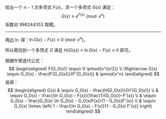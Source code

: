 给出一个 $n-1$ 次多项式 $F(x)$，求一个多项式 $G(x)$ 满足：
$$
G(x) \equiv e^{F(x)} \pmod{x^n}
$$
系数对 $998244353$ 取模。

---

两边 $\ln$ 得：$\ln G(x)-F(x) \equiv 0 \pmod{x^n}$​。

所以需找到一个多项式 $G$​ 满足 $H(G(x)) \equiv \ln G(x) - F(x) \equiv 0$ 即可。

根据牛顿迭代公式：
$$
\begin{aligned}
F(G_0(x)) \equiv 0 \pmod{x^{n/2}} \\
\Rightarrow G(x) \equiv G_0(x) - \frac{F(G_0(x))}{F'(G_0(x))} & \pmod{x^n}
\end{aligned}
$$
易得：
$$
\begin{aligned}
G(x) & \equiv G_0(x) - \frac{H(G_0(x))}{H'(G_0(x))} \\
     & \equiv G_0(x) - \frac{\ln G_0(x) - F(x)}{\frac{1}{G_0(x)}-F'(x)} \\
     & \equiv G_0(x) - \frac{G_0(x) \ln G_0(x) - G_0(x)F(x)}{1 - G_0(x)F'(x)} \\
     & \equiv G_0(x) \times \left( 1 - \frac{\ln G_0(x) - F(x)}{1 - G_0(x) F'(x)} \right)
\end{aligned}
$$
